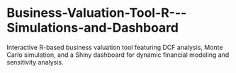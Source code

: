 # Business-Valuation-Tool-R---Simulations-and-Dashboard
Interactive R-based business valuation tool featuring DCF analysis, Monte Carlo simulation, and a Shiny dashboard for dynamic financial modeling and sensitivity analysis.
